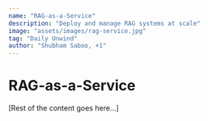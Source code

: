 ```yaml
---
name: "RAG-as-a-Service"
description: "Deploy and manage RAG systems at scale"
image: "assets/images/rag-service.jpg"
tag: "Daily Unwind"
author: "Shubham Saboo, +1"
---
```


# RAG-as-a-Service

[Rest of the content goes here...] 
